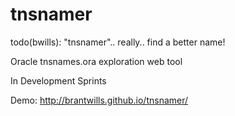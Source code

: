 # tnsnamer

todo(bwills): "tnsnamer".. really..  find a better name! 


Oracle tnsnames.ora exploration web tool

In Development Sprints 

Demo: http://brantwills.github.io/tnsnamer/
